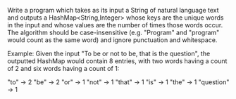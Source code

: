 Write a program which takes as its input a String of natural language text and outputs a HashMap<String,Integer> whose keys are the unique words in the input and whose values are the number of times those words occur. The algorithm should be case-insensitive (e.g. "Program" and "program" would count as the same word) and ignore punctuation and whitespace.

Example: Given the input "To be or not to be, that is the question", the outputted HashMap would contain 8 entries, with two words having a count of 2 and six words having a count of 1:


"to"        → 2
"be"        → 2
"or"        → 1
"not"       → 1
"that"      → 1
"is"        → 1
"the"       → 1
"question"  → 1